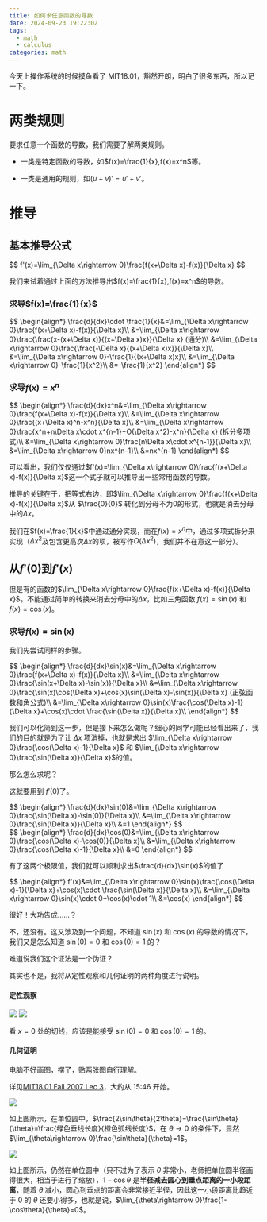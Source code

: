 ```yaml
---
title: 如何求任意函数的导数
date: 2024-09-23 19:22:02
tags: 
  - math
  - calculus
categories: math
---
```

<meta name="referrer" content="no-referrer" />

今天上操作系统的时候摸鱼看了 MIT18.01，豁然开朗，明白了很多东西，所以记一下。

# 两类规则

要求任意一个函数的导数，我们需要了解两类规则。

- 一类是特定函数的导数，如$f(x)=\frac{1}{x},f(x)=x^n$等。

- 一类是通用的规则，如$(u+v)'=u'+v'$。

# 推导

## 基本推导公式

<div>
$$
f'(x)=\lim_{\Delta x\rightarrow 0}\frac{f(x+\Delta x)-f(x)}{\Delta x}
$$
</div>

我们来试着通过上面的方法推导出$f(x)=\frac{1}{x},f(x)=x^n$的导数。

### 求导$f(x)=\frac{1}{x}$

<div>
$$
\begin{align*}
\frac{d}{dx}\cdot \frac{1}{x}&=\lim_{\Delta x\rightarrow 0}\frac{f(x+\Delta x)-f(x)}{\Delta x}\\
&=\lim_{\Delta x\rightarrow 0}\frac{\frac{x-(x+\Delta x)}{(x+\Delta x)x}}{\Delta x} (通分)\\
&=\lim_{\Delta x\rightarrow 0}\frac{\frac{-\Delta x}{(x+\Delta x)x}}{\Delta x}\\
&=\lim_{\Delta x\rightarrow 0}-\frac{1}{(x+\Delta x)x}\\
&=\lim_{\Delta x\rightarrow 0}-\frac{1}{x^2}\\
&=-\frac{1}{x^2}
\end{align*}
$$
</div>

### 求导$f(x)=x^n$

<div>
$$
\begin{align*}
\frac{d}{dx}x^n&=\lim_{\Delta x\rightarrow 0}\frac{f(x+\Delta x)-f(x)}{\Delta x}\\
&=\lim_{\Delta x\rightarrow 0}\frac{(x+\Delta x)^n-x^n}{\Delta x}\\
&=\lim_{\Delta x\rightarrow 0}\frac{x^n+n\Delta x\cdot x^{n-1}+O(\Delta x^2)-x^n}{\Delta x} (拆分多项式)\\
&=\lim_{\Delta x\rightarrow 0}\frac{n\Delta x\cdot x^{n-1}}{\Delta x}\\
&=\lim_{\Delta x\rightarrow 0}nx^{n-1}\\
&=nx^{n-1}
\end{align*}
$$
</div>

可以看出，我们仅仅通过$f'(x)=\lim_{\Delta x\rightarrow 0}\frac{f(x+\Delta x)-f(x)}{\Delta x}$这一个式子就可以推导出一些常用函数的导数。

推导的关键在于，把等式右边，即$\lim_{\Delta x\rightarrow 0}\frac{f(x+\Delta x)-f(x)}{\Delta x}$从 $\frac{0}{0}$ 转化到分母不为$0$的形式，也就是消去分母中的$\Delta x$。

我们在$f(x)=\frac{1}{x}$中通过通分实现，而在$f(x)=x^n$中，通过多项式拆分来实现（$\Delta x^2$及包含更高次$\Delta x$的项，被写作$O(\Delta x^2)$，我们并不在意这一部分）。

## 从$f'(0)$到$f'(x)$

但是有的函数的$\lim_{\Delta x\rightarrow 0}\frac{f(x+\Delta x)-f(x)}{\Delta x}$，不能通过简单的转换来消去分母中的$\Delta x$，比如三角函数 $f(x)=\sin(x)$ 和 $f(x)=\cos(x)$。

### 求导$f(x)=\sin(x)$

我们先尝试同样的步骤。

<div>
$$
\begin{align*}
\frac{d}{dx}\sin(x)&=\lim_{\Delta x\rightarrow 0}\frac{f(x+\Delta x)-f(x)}{\Delta x}\\
&=\lim_{\Delta x\rightarrow 0}\frac{\sin(x+\Delta x)-\sin(x)}{\Delta x}\\
&=\lim_{\Delta x\rightarrow 0}\frac{\sin(x)\cos(\Delta x)+\cos(x)\sin(\Delta x)-\sin(x)}{\Delta x} (正弦函数和角公式)\\
&=\lim_{\Delta x\rightarrow 0}\sin(x)\frac{\cos(\Delta x)-1}{\Delta x}+\cos(x)\cdot \frac{\sin(\Delta x)}{\Delta x}\\
\end{align*}
$$
</div>

我们可以化简到这一步，但是接下来怎么做呢？细心的同学可能已经看出来了，我们的目的就是为了让 $\Delta x$ 项消掉，也就是求出 $\lim_{\Delta x\rightarrow 0}\frac{\cos(\Delta x)-1}{\Delta x}$ 和 $\lim_{\Delta x\rightarrow 0}\frac{\sin(\Delta x)}{\Delta x}$的值。

那么怎么求呢？

这就要用到 $f'(0)$了。

<div>
$$
\begin{align*}
\frac{d}{dx}\sin(0)&=\lim_{\Delta x\rightarrow 0}\frac{\sin(\Delta x)-\sin(0)}{\Delta x}\\
&=\lim_{\Delta x\rightarrow 0}\frac{\sin(\Delta x)}{\Delta x}\\
&=1
\end{align*}
$$
</div>

<div>
$$
\begin{align*}
\frac{d}{dx}\cos(0)&=\lim_{\Delta x\rightarrow 0}\frac{\cos(\Delta x)-\cos(0)}{\Delta x}\\
&=\lim_{\Delta x\rightarrow 0}\frac{\cos(\Delta x)-1}{\Delta x}\\
&=0
\end{align*}
$$
</div>

有了这两个极限值，我们就可以顺利求出$\frac{d}{dx}\sin(x)$的值了

<div>
$$
\begin{align*}
f'(x)&=\lim_{\Delta x\rightarrow 0}\sin(x)\frac{\cos(\Delta x)-1}{\Delta x}+\cos(x)\cdot \frac{\sin(\Delta x)}{\Delta x}\\
&=\lim_{\Delta x\rightarrow 0}\sin(x)\cdot 0+\cos(x)\cdot 1\\
&=\cos(x)
\end{align*}
$$
</div>

很好！大功告成……？

不，还没有。这又涉及到一个问题，不知道 $\sin(x)$ 和 $\cos(x)$ 的导数的情况下，我们又是怎么知道 $\sin(0)=0$ 和 $\cos(0)=1$ 的？

难道说我们这个证法是一个伪证？

其实也不是，我将从定性观察和几何证明的两种角度进行说明。

#### 定性观察

<img src="https://gitee.com/dwd1201/image/raw/master/202409232040600.png"/>

<img src="https://gitee.com/dwd1201/image/raw/master/202409232042956.png"/>

看 $x=0$ 处的切线，应该是能接受 $\sin(0)=0$ 和 $\cos(0)=1$ 的。

#### 几何证明

电脑不好画图，摆了，贴两张图自行理解。

详见[MIT18.01 Fall 2007 Lec 3](https://www.youtube.com/watch?v=kCPVBl953eY&list=PLE2215608E2574180&index=3)，大约从 15:46 开始。

<img src="https://gitee.com/dwd1201/image/raw/master/202409232051091.png"/>

如上图所示，在单位圆中，$\frac{2\sin\theta}{2\theta}=\frac{\sin\theta}{\theta}=\frac{绿色垂线长度}{橙色弧线长度}$，在 $\theta\rightarrow 0$ 的条件下，显然 $\lim_{\theta\rightarrow 0}\frac{\sin\theta}{\theta}=1$。

<img src="https://gitee.com/dwd1201/image/raw/master/202409232101157.png"/>

如上图所示，仍然在单位圆中（只不过为了表示 $\theta$ 非常小，老师把单位圆半径画得很大，相当于进行了缩放），$1-\cos\theta$ 是**半径减去圆心到垂点距离的一小段距离**，随着 $\theta$ 减小，圆心到垂点的距离会非常接近半径，因此这一小段距离比趋近于 $0$ 的 $\theta$ 还要小得多，也就是说，$\lim_{\theta\rightarrow 0}\frac{1-\cos\theta}{\theta}=0$。
